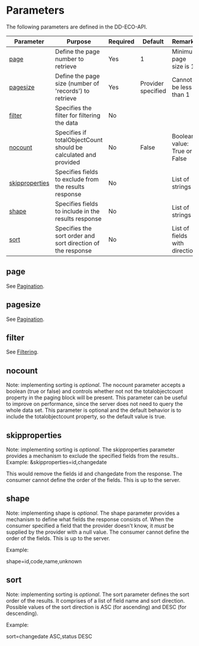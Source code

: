 # Parameters

The following parameters are defined in the DD-ECO-API.

| Parameter | Purpose | Required | Default | Remarks |
|-----|-----|-----|-----|-----|
| [page](#page) | Define the page number to retrieve | Yes | 1 | Minimum page size is 1 |
| [pagesize](#pagesize) | Define the page size (number of 'records') to retrieve | Yes | Provider specified | Cannot be less than 1 |
| [filter](#filter) | Specifies the filter for filtering the data | No | | |
| [nocount](#nocount) | Specifies if totalObjectCount should be calculated and provided | No | False | Boolean value: True or False |
| [skipproperties](#skipproperties) | Specifies fields to exclude from the results response | No | | List of strings |
| [shape](#shape) | Specifies fields to include in the results response | No | | List of strings |
| [sort](#sort) | Specifies the sort order and sort direction of the response | No | | List of fields with direction |

## page

See [Pagination](pagination.md).

## pagesize

See [Pagination](pagination.md).

## filter

See [Filtering](filtering.md).

## nocount

Note: implementing sorting is _optional_.
The nocount parameter accepts a boolean (true or false) and controls whether not not the totalobjectcount property in the paging block will be present.
This parameter can be useful to improve on performance, since the server does not need to query the whole data set. This parameter is optional and the default behavior is to include the totalobjectcount property, so the default value is true.

## skipproperties

Note: implementing sorting is _optional_.
The skipproperties parameter provides a mechanism to exclude the specified fields from the results..
Example:
&skipproperties=id,changedate

This would remove the fields id and changedate from the response.
The consumer cannot define the order of the fields. This is up to the server.

## shape

Note: implementing shape is _optional_.
The shape parameter provides a mechanism to define what fields the response consists of.
When the consumer specified a field that the provider doesn't know, it _must_ be supplied by the provider with a null value.
The consumer cannot define the order of the fields. This is up to the server.

Example:

shape=id,code,name,unknown

## sort

Note: implementing sorting is _optional_.
The sort parameter defines the sort order of the results. It comprises of a list of field name and sort direction. Possible values of the sort direction is ASC (for ascending) and DESC (for descending).

Example:

sort=changedate ASC,status DESC
